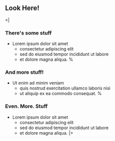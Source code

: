 ## Look Here!
<|
### There's some stuff
* Lorem ipsum dolor sit amet
  * consectetur adipiscing elit
  * sed do eiusmod tempor incididunt ut labore 
  * et dolore magna aliqua. 
%
### And more stuff!
* Ut enim ad minim veniam
  * quis nostrud exercitation ullamco laboris nisi 
  * ut aliquip ex ea commodo consequat.
%
### Even. More. Stuff
* Lorem ipsum dolor sit amet
  * consectetur adipiscing elit
  * sed do eiusmod tempor incididunt ut labore 
  * et dolore magna aliqua. 
|>
